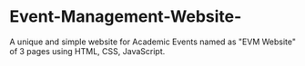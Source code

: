 # Event-Management-Website-
A unique and simple website for Academic Events named as "EVM Website" of 3 pages using HTML, CSS, JavaScript.
